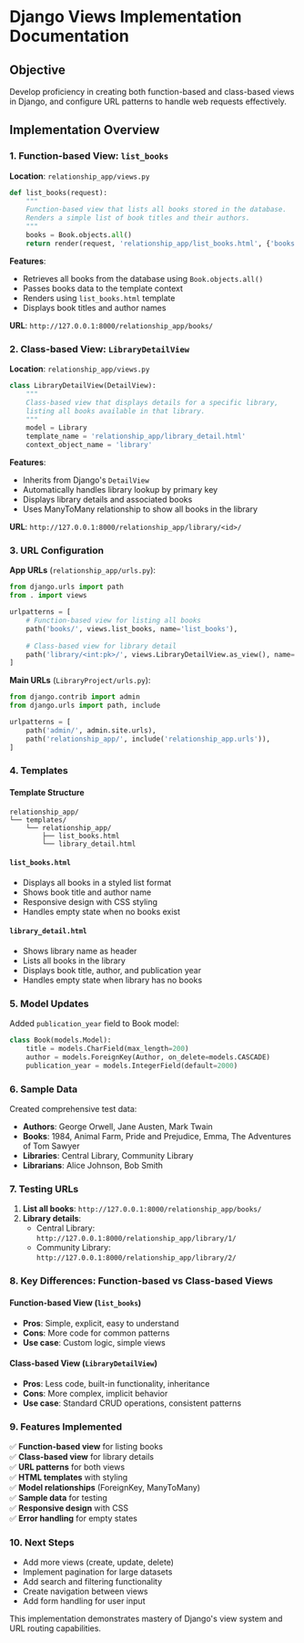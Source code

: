 # Django Views Implementation Documentation

## Objective
Develop proficiency in creating both function-based and class-based views in Django, and configure URL patterns to handle web requests effectively.

## Implementation Overview

### 1. Function-based View: `list_books`

**Location**: `relationship_app/views.py`

```python
def list_books(request):
    """
    Function-based view that lists all books stored in the database.
    Renders a simple list of book titles and their authors.
    """
    books = Book.objects.all()
    return render(request, 'relationship_app/list_books.html', {'books': books})
```

**Features**:
- Retrieves all books from the database using `Book.objects.all()`
- Passes books data to the template context
- Renders using `list_books.html` template
- Displays book titles and author names

**URL**: `http://127.0.0.1:8000/relationship_app/books/`

### 2. Class-based View: `LibraryDetailView`

**Location**: `relationship_app/views.py`

```python
class LibraryDetailView(DetailView):
    """
    Class-based view that displays details for a specific library,
    listing all books available in that library.
    """
    model = Library
    template_name = 'relationship_app/library_detail.html'
    context_object_name = 'library'
```

**Features**:
- Inherits from Django's `DetailView`
- Automatically handles library lookup by primary key
- Displays library details and associated books
- Uses ManyToMany relationship to show all books in the library

**URL**: `http://127.0.0.1:8000/relationship_app/library/<id>/`

### 3. URL Configuration

**App URLs** (`relationship_app/urls.py`):
```python
from django.urls import path
from . import views

urlpatterns = [
    # Function-based view for listing all books
    path('books/', views.list_books, name='list_books'),
    
    # Class-based view for library detail
    path('library/<int:pk>/', views.LibraryDetailView.as_view(), name='library_detail'),
]
```

**Main URLs** (`LibraryProject/urls.py`):
```python
from django.contrib import admin
from django.urls import path, include

urlpatterns = [
    path('admin/', admin.site.urls),
    path('relationship_app/', include('relationship_app.urls')),
]
```

### 4. Templates

#### Template Structure
```
relationship_app/
└── templates/
    └── relationship_app/
        ├── list_books.html
        └── library_detail.html
```

#### `list_books.html`
- Displays all books in a styled list format
- Shows book title and author name
- Responsive design with CSS styling
- Handles empty state when no books exist

#### `library_detail.html`
- Shows library name as header
- Lists all books in the library
- Displays book title, author, and publication year
- Handles empty state when library has no books

### 5. Model Updates

Added `publication_year` field to Book model:
```python
class Book(models.Model):
    title = models.CharField(max_length=200)
    author = models.ForeignKey(Author, on_delete=models.CASCADE)
    publication_year = models.IntegerField(default=2000)
```

### 6. Sample Data

Created comprehensive test data:
- **Authors**: George Orwell, Jane Austen, Mark Twain
- **Books**: 1984, Animal Farm, Pride and Prejudice, Emma, The Adventures of Tom Sawyer
- **Libraries**: Central Library, Community Library
- **Librarians**: Alice Johnson, Bob Smith

### 7. Testing URLs

1. **List all books**: `http://127.0.0.1:8000/relationship_app/books/`
2. **Library details**: 
   - Central Library: `http://127.0.0.1:8000/relationship_app/library/1/`
   - Community Library: `http://127.0.0.1:8000/relationship_app/library/2/`

### 8. Key Differences: Function-based vs Class-based Views

#### Function-based View (`list_books`)
- **Pros**: Simple, explicit, easy to understand
- **Cons**: More code for common patterns
- **Use case**: Custom logic, simple views

#### Class-based View (`LibraryDetailView`)
- **Pros**: Less code, built-in functionality, inheritance
- **Cons**: More complex, implicit behavior
- **Use case**: Standard CRUD operations, consistent patterns

### 9. Features Implemented

✅ **Function-based view** for listing books  
✅ **Class-based view** for library details  
✅ **URL patterns** for both views  
✅ **HTML templates** with styling  
✅ **Model relationships** (ForeignKey, ManyToMany)  
✅ **Sample data** for testing  
✅ **Responsive design** with CSS  
✅ **Error handling** for empty states  

### 10. Next Steps

- Add more views (create, update, delete)
- Implement pagination for large datasets
- Add search and filtering functionality
- Create navigation between views
- Add form handling for user input

This implementation demonstrates mastery of Django's view system and URL routing capabilities.
